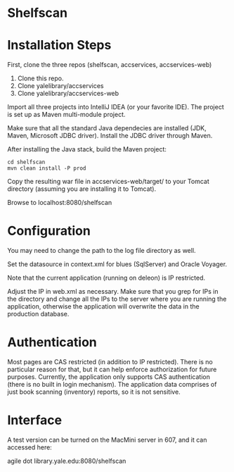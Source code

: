 Shelfscan
=========

# Installation Steps

First, clone the three repos (shelfscan, accservices, accservices-web)

1. Clone this repo.
2. Clone yalelibrary/accservices
3. Clone yalelibrary/accservices-web

Import all three projects into IntelliJ IDEA (or your favorite IDE). The project is set up as Maven multi-module project.

Make sure that all the standard Java dependecies are installed (JDK, Maven, Microsoft JDBC driver). Install the JDBC driver through Maven.

After installing the Java stack, build the Maven project:

```
cd shelfscan
mvn clean install -P prod
```

Copy the resulting war file in accservices-web/target/ to your Tomcat directory (assuming you are installing it to Tomcat). 

Browse to localhost:8080/shelfscan

# Configuration

You may need to change the path to the log file directory as well. 

Set the datasource in context.xml for blues (SqlServer) and Oracle Voyager.

Note that the current application (running on deleon) is IP restricted. 

Adjust the IP in web.xml as necessary. Make sure that you grep for IPs in the directory and change all the IPs to the server where you are running the application, otherwise the application will overwrite the data in the production database.

# Authentication

Most pages are CAS restricted (in addition to IP restricted). There is no particular reason for that, but it can help enforce authorization for future purposes. Currently, the application only supports CAS authentication (there is no built in login mechanism). 
The application data comprises of just book scanning (inventory) reports, so it is not sensitive.

# Interface

A test version can be turned on the MacMini server in 607, and it can accessed here:

agile dot library.yale.edu:8080/shelfscan
